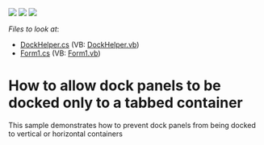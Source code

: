 <!-- default badges list -->
![](https://img.shields.io/endpoint?url=https://codecentral.devexpress.com/api/v1/VersionRange/128616066/13.1.4%2B)
[![](https://img.shields.io/badge/Open_in_DevExpress_Support_Center-FF7200?style=flat-square&logo=DevExpress&logoColor=white)](https://supportcenter.devexpress.com/ticket/details/E1143)
[![](https://img.shields.io/badge/📖_How_to_use_DevExpress_Examples-e9f6fc?style=flat-square)](https://docs.devexpress.com/GeneralInformation/403183)
<!-- default badges end -->
<!-- default file list -->
*Files to look at*:

* [DockHelper.cs](./CS/WindowsApplication2/DockHelper.cs) (VB: [DockHelper.vb](./VB/WindowsApplication2/DockHelper.vb))
* [Form1.cs](./CS/WindowsApplication2/Form1.cs) (VB: [Form1.vb](./VB/WindowsApplication2/Form1.vb))
<!-- default file list end -->
# How to allow dock panels to be docked only to a tabbed container


<p>This sample demonstrates how to prevent dock panels from being docked to vertical or horizontal containers</p>

<br/>



